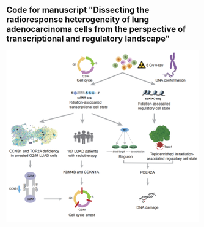 ## Code for manuscript "Dissecting the radioresponse heterogeneity of lung adenocarcinoma cells from the perspective of transcriptional and regulatory landscape"
![image](https://github.com/liyarubio/Dissecting-the-radioresponse-heterogeneity/blob/main/Image/Figures.png)
